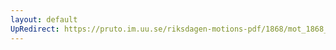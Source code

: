 ```yaml
---
layout: default
UpRedirect: https://pruto.im.uu.se/riksdagen-motions-pdf/1868/mot_1868__ak__7/mot_1868__ak__7-002.pdf
---
```

